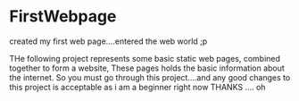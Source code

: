 # FirstWebpage
created my first web page....entered the web world ;p

THe following project represents some basic static web pages,
combined together to form a website, These pages holds the basic 
information about the internet.
So you must go through this project....and any good changes 
to this project is acceptable as i am a beginner right now
THANKS ....
oh 
